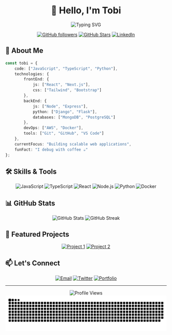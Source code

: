 # <div align="center">👋 Hello, I'm Tobi</div>

<div align="center">
  
<img src="https://readme-typing-svg.herokuapp.com?font=Fira+Code&weight=500&size=40&pause=1000&color=6A5ACD&center=true&vCenter=true&width=600&height=100&lines=Full-Stack+Developer;UI/UX+Designer;Problem+Solver" alt="Typing SVG" />
  
<br>

[![GitHub followers](https://img.shields.io/github/followers/tobioffice?logo=GitHub&style=for-the-badge)](https://github.com/tobioffice)
[![GitHub Stars](https://img.shields.io/github/stars/tobioffice?logo=github&style=for-the-badge)](https://github.com/tobioffice)
[![LinkedIn](https://img.shields.io/badge/LinkedIn-Connect-blue?style=for-the-badge&logo=linkedin)](https://www.linkedin.com/in/a-murali-b115032b6/)

</div>

## 🚀 About Me

```typescript
const tobi = {
    code: ["JavaScript", "TypeScript", "Python"],
    technologies: {
        frontEnd: {
            js: ["React", "Next.js"],
            css: ["Tailwind", "Bootstrap"]
        },
        backEnd: {
            js: ["Node", "Express"],
            python: ["Django", "Flask"],
            databases: ["MongoDB", "PostgreSQL"]
        },
        devOps: ["AWS", "Docker"],
        tools: ["Git", "GitHub", "VS Code"]
    },
    currentFocus: "Building scalable web applications",
    funFact: "I debug with coffee ☕"
};
```

## 🛠️ Skills & Tools

<div align="center">
  
![JavaScript](https://img.shields.io/badge/-JavaScript-F7DF1E?style=flat-square&logo=javascript&logoColor=black)
![TypeScript](https://img.shields.io/badge/-TypeScript-3178C6?style=flat-square&logo=typescript&logoColor=white)
![React](https://img.shields.io/badge/-React-61DAFB?style=flat-square&logo=react&logoColor=black)
![Node.js](https://img.shields.io/badge/-Node.js-339933?style=flat-square&logo=node.js&logoColor=white)
![Python](https://img.shields.io/badge/-Python-3776AB?style=flat-square&logo=python&logoColor=white)
![Docker](https://img.shields.io/badge/-Docker-2496ED?style=flat-square&logo=docker&logoColor=white)

</div>

## 📊 GitHub Stats

<div align="center">
  
<img src="https://github-readme-stats.vercel.app/api?username=tobioffice&show_icons=true&theme=tokyonight" alt="GitHub Stats" height="150">
<img src="https://github-readme-streak-stats.herokuapp.com/?user=tobioffice&theme=tokyonight" alt="GitHub Streak" height="150">

</div>

## 🌟 Featured Projects

<div align="center">

[![Project 1](https://github-readme-stats.vercel.app/api/pin/?username=tobioffice&repo=CollageBot&theme=tokyonight)](https://github.com/tobioffice/CollageBot)
[![Project 2](https://github-readme-stats.vercel.app/api/pin/?username=tobioffice&repo=project-name-2&theme=tokyonight)](https://github.com/tobioffice/project-name-2)

</div>

## 📫 Let's Connect

<div align="center">
  
[![Email](https://img.shields.io/badge/Email-D14836?style=for-the-badge&logo=gmail&logoColor=white)](muraliaggipothu@gmail.com)
[![Twitter](https://img.shields.io/badge/Twitter-1DA1F2?style=for-the-badge&logo=twitter&logoColor=white)](Your-Twitter-URL)
[![Portfolio](https://img.shields.io/badge/Portfolio-000000?style=for-the-badge&logo=About.me&logoColor=white)](Your-Portfolio-URL)

</div>

---

<div align="center">
  
<img src="https://komarev.com/ghpvc/?username=tobioffice&color=blueviolet&style=flat-square&label=Profile+Views" alt="Profile Views">

<img src="https://raw.githubusercontent.com/platane/snk/output/github-contribution-grid-snake-dark.svg" alt="Snake animation" />

</div>
